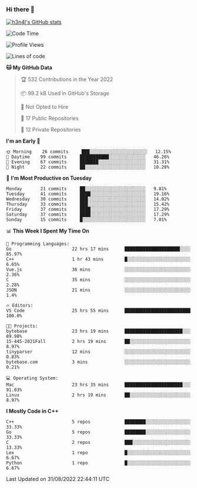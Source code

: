 ### Hi there 👋

[![h3n4l's GitHub stats](https://github-readme-stats.vercel.app/api?username=h3n4l&count_private=true&show_icons=true&theme=radical)](https://github.com/h3n4l/github-readme-stats)

<!--START_SECTION:waka-->
![Code Time](http://img.shields.io/badge/Code%20Time-636%20hrs%2046%20mins-blue)

![Profile Views](http://img.shields.io/badge/Profile%20Views-1-blue)

![Lines of code](https://img.shields.io/badge/From%20Hello%20World%20I%27ve%20Written-43%20Thousand%20lines%20of%20code-blue)

**🐱 My GitHub Data** 

> 🏆 532 Contributions in the Year 2022
 > 
> 📦 99.2 kB Used in GitHub's Storage 
 > 
> 🚫 Not Opted to Hire
 > 
> 📜 17 Public Repositories 
 > 
> 🔑 12 Private Repositories  
 > 
**I'm an Early 🐤** 

```text
🌞 Morning    26 commits     ███░░░░░░░░░░░░░░░░░░░░░░   12.15% 
🌆 Daytime    99 commits     ███████████░░░░░░░░░░░░░░   46.26% 
🌃 Evening    67 commits     ███████░░░░░░░░░░░░░░░░░░   31.31% 
🌙 Night      22 commits     ██░░░░░░░░░░░░░░░░░░░░░░░   10.28%

```
📅 **I'm Most Productive on Tuesday** 

```text
Monday       21 commits     ██░░░░░░░░░░░░░░░░░░░░░░░   9.81% 
Tuesday      41 commits     ████░░░░░░░░░░░░░░░░░░░░░   19.16% 
Wednesday    30 commits     ███░░░░░░░░░░░░░░░░░░░░░░   14.02% 
Thursday     33 commits     ███░░░░░░░░░░░░░░░░░░░░░░   15.42% 
Friday       37 commits     ████░░░░░░░░░░░░░░░░░░░░░   17.29% 
Saturday     37 commits     ████░░░░░░░░░░░░░░░░░░░░░   17.29% 
Sunday       15 commits     █░░░░░░░░░░░░░░░░░░░░░░░░   7.01%

```


📊 **This Week I Spent My Time On** 

```text
💬 Programming Languages: 
Go                       22 hrs 17 mins      █████████████████████░░░░   85.97% 
C++                      1 hr 43 mins        █░░░░░░░░░░░░░░░░░░░░░░░░   6.65% 
Vue.js                   36 mins             ░░░░░░░░░░░░░░░░░░░░░░░░░   2.36% 
C                        35 mins             ░░░░░░░░░░░░░░░░░░░░░░░░░   2.28% 
JSON                     21 mins             ░░░░░░░░░░░░░░░░░░░░░░░░░   1.4%

🔥 Editors: 
VS Code                  25 hrs 55 mins      █████████████████████████   100.0%

🐱‍💻 Projects: 
bytebase                 23 hrs 19 mins      ██████████████████████░░░   89.98% 
15-445-2021Fall          2 hrs 19 mins       ██░░░░░░░░░░░░░░░░░░░░░░░   8.97% 
tinyparser               12 mins             ░░░░░░░░░░░░░░░░░░░░░░░░░   0.83% 
bytebase.com             3 mins              ░░░░░░░░░░░░░░░░░░░░░░░░░   0.21%

💻 Operating System: 
Mac                      23 hrs 35 mins      ██████████████████████░░░   91.03% 
Linux                    2 hrs 19 mins       ██░░░░░░░░░░░░░░░░░░░░░░░   8.97%

```

**I Mostly Code in C++** 

```text
C++                      5 repos             ████████░░░░░░░░░░░░░░░░░   33.33% 
Go                       5 repos             ████████░░░░░░░░░░░░░░░░░   33.33% 
C                        2 repos             ███░░░░░░░░░░░░░░░░░░░░░░   13.33% 
Lex                      1 repo              █░░░░░░░░░░░░░░░░░░░░░░░░   6.67% 
Python                   1 repo              █░░░░░░░░░░░░░░░░░░░░░░░░   6.67%

```



 Last Updated on 31/08/2022 22:44:11 UTC
<!--END_SECTION:waka-->

